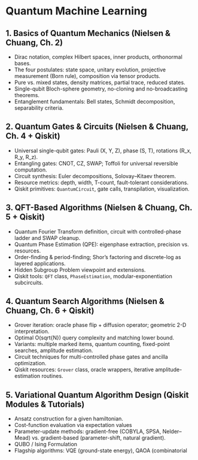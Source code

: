 <!DOCTYPE html>
<html lang="en">

<body>

<h1>Quantum Machine Learning</h1>

<h2>1. Basics of Quantum Mechanics (Nielsen &amp; Chuang, Ch. 2)</h2>
<ul>
  <li>Dirac notation, complex Hilbert spaces, inner products, orthonormal bases.</li>
  <li>The four postulates: state space, unitary evolution, projective measurement (Born rule), composition via tensor products.</li>
  <li>Pure vs. mixed states, density matrices, partial trace, reduced states.</li>
  <li>Single-qubit Bloch-sphere geometry, no-cloning and no-broadcasting theorems.</li>
  <li>Entanglement fundamentals: Bell states, Schmidt decomposition, separability criteria.</li>
</ul>

<h2>2. Quantum Gates &amp; Circuits (Nielsen &amp; Chuang, Ch. 4 + Qiskit)</h2>
<ul>
  <li>Universal single-qubit gates: Pauli (X, Y, Z), phase (S, T), rotations (R_x, R_y, R_z).</li>
  <li>Entangling gates: CNOT, CZ, SWAP; Toffoli for universal reversible computation.</li>
  <li>Circuit synthesis: Euler decompositions, Solovay–Kitaev theorem.</li>
  <li>Resource metrics: depth, width, T-count, fault-tolerant considerations.</li>
  <li>Qiskit primitives: <code>QuantumCircuit</code>, gate calls, transpilation, visualization.</li>
</ul>


<h2>3. QFT-Based Algorithms (Nielsen &amp; Chuang, Ch. 5 + Qiskit)</h2>
<ul>
  <li>Quantum Fourier Transform definition, circuit with controlled-phase ladder and SWAP cleanup.</li>
  <li>Quantum Phase Estimation (QPE): eigenphase extraction, precision vs. resources.</li>
  <li>Order-finding &amp; period-finding; Shor’s factoring and discrete-log as layered applications.</li>
  <li>Hidden Subgroup Problem viewpoint and extensions.</li>
  <li>Qiskit tools: <code>QFT</code> class, <code>PhaseEstimation</code>, modular-exponentiation subcircuits.</li>
</ul>

<h2>4. Quantum Search Algorithms (Nielsen &amp; Chuang, Ch. 6 + Qiskit)</h2>
<ul>
  <li>Grover iteration: oracle phase flip + diffusion operator; geometric 2-D interpretation.</li>
  <li>Optimal O(sqrt{N}) query complexity and matching lower bound.</li>
  <li>Variants: multiple marked items, quantum counting, fixed-point searches, amplitude estimation.</li>
  <li>Circuit techniques for multi-controlled phase gates and ancilla optimization.</li>
  <li>Qiskit resources: <code>Grover</code> class, oracle wrappers, iterative amplitude-estimation routines.</li>
</ul>

<h2>5. Variational Quantum Algorithm Design (Qiskit Modules &amp; Tutorials)</h2>
<ul>
  <li>Ansatz construction for a given hamiltonian.</li>
  <li>Cost-function evaluation via expectation values</li>
  <li>Parameter-update methods: gradient-free (COBYLA, SPSA, Nelder–Mead) vs. gradient-based (parameter-shift, natural gradient).</li>
  <li>QUBO / Ising Formulation</li>
  <li>Flagship algorithms: VQE (ground-state energy), QAOA (combinatorial </li>
</ul>

</body>
</html>
